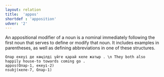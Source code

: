 ```yaml
---
layout: relation
title:  'appos'
shortdef : 'apposition'
udver: '2'
---
```


An appositional modifier of a noun is a nominal immediately
following the first noun that serves to define or modify that noun. It
includes examples in parentheses, as well as defining abbreviations
in one of these structures.

~~~ sdparse
Олар екеуі де көңілді үйге қарай келе жатыр . \n They both also happily house-to towards coming go .
appos(Олар-1, екеуі-2)
nsubj(келе-7, Олар-1)
~~~

<!-- more examples -->
<!-- Interlanguage links updated Po 6. listopadu 2023, 21:42:27 CET -->
